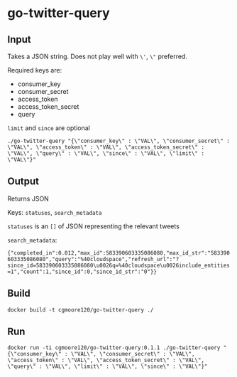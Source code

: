 # go-twitter-query

## Input
Takes a JSON string. Does not play well with `\'`, `\"` preferred.

Required keys are:
  - consumer_key
  - consumer_secret
  - access_token
  - access_token_secret
  - query

`limit` and `since` are optional

`./go-twitter-query "{\"consumer_key\" : \"VAL\", \"consumer_secret\" : \"VAL\", \"access_token\" : \"VAL\", \"access_token_secret\" : \"VAL\", \"query\" : \"VAL\", \"since\" : \"VAL\", \"limit\" : \"VAL\"}"`

## Output
Returns JSON

Keys: `statuses`, `search_metadata`

`statuses` is an `[]` of JSON representing the relevant tweets

`search_metadata`:

`{"completed_in":0.012,"max_id":583390603335086080,"max_id_str":"583390603335086080","query":"%40cloudspace","refresh_url":"?since_id=583390603335086080\u0026q=%40cloudspace\u0026include_entities=1","count":1,"since_id":0,"since_id_str":"0"}}`

## Build

`docker build -t cgmoore120/go-twitter-query ./`

## Run

`docker run -ti cgmoore120/go-twitter-query:0.1.1 ./go-twitter-query "{\"consumer_key\" : \"VAL\", \"consumer_secret\" : \"VAL\", \"access_token\" : \"VAL\", \"access_token_secret\" : \"VAL\", \"query\" : \"VAL\", \"limit\" : \"VAL\", \"since\" : \"VAL\"}"`
